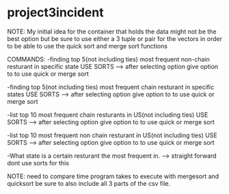 # project3incident
NOTE: My initial idea for the container that holds the data might not be the best option but be sure to use either a 3 tuple or pair for the vectors in order 
to be able to use the quick sort and merge sort functions

COMMANDS:
-finding top 5(not including ties) most frequent non-chain resturant in specific state USE SORTS --> after selecting option give option to to use quick or merge sort

-finding top 5(not including ties) most frequent chain resturant in specific states USE SORTS --> after selecting option give option to to use quick or merge sort

-list top 10 most frequent chain resturants in US(not including ties) USE SORTS --> after selecting option give option to to use quick or merge sort

-list top 10 most frequent non chain resturant in US(not including ties) USE SORTS --> after selecting option give option to to use quick or merge sort

-What state is a certain resturant the most frequent in. --> straight forward dont use sorts for this




NOTE: need to compare time program takes to execute with mergesort and quicksort be sure to also include all 3 parts of the csv file.
